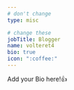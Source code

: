 ```yaml
---
# don't change
type: misc

# change these
jobTitle: Blogger
name: volteret4
bio: true
icon: ":coffee:"
---
```


Add your Bio here!:+1: